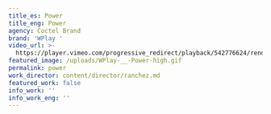 ```yaml
---
title_es: Power
title_eng: Power
agency: Coctel Brand
brand: 'WPlay '
video_url: >-
  https://player.vimeo.com/progressive_redirect/playback/542776624/rendition/720p/file.mp4?loc=external&log_user=0&signature=f054fa5e98bd091c94d3059ec26384998613b70f7931e10f8a9a5b08609c73c8
featured_image: /uploads/WPlay-__-Power-high.gif
permalink: power
work_director: content/director/ranchez.md
featured_work: false
info_work: ''
info_work_eng: ''
---
```


